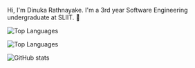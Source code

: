 Hi, I'm Dinuka Rathnayake. I'm a 3rd year Software Engineering undergraduate at SLIIT. 👋

![Top Languages](https://github-readme-stats.vercel.app/api/top-langs/?username=sdinukarathnayake&layout=compact)

![Top Languages](https://github-readme-stats.vercel.app/api/top-langs/?username=sdinukarathnayake&layout=compact&langs_count=12)

![GitHub stats](https://github-readme-stats.vercel.app/api?username=sdinukarathnayake&show_icons=true)


<!--
**sdinukarathnayake/sdinukarathnayake** is a ✨ _special_ ✨ repository because its `README.md` (this file) appears on your GitHub profile.

Here are some ideas to get you started:

- 🔭 I’m currently working on ...
- 🌱 I’m currently learning ...
- 👯 I’m looking to collaborate on ...
- 🤔 I’m looking for help with ...
- 💬 Ask me about ...
- 📫 How to reach me: ...
- 😄 Pronouns: ...
- ⚡ Fun fact: ...
-->
